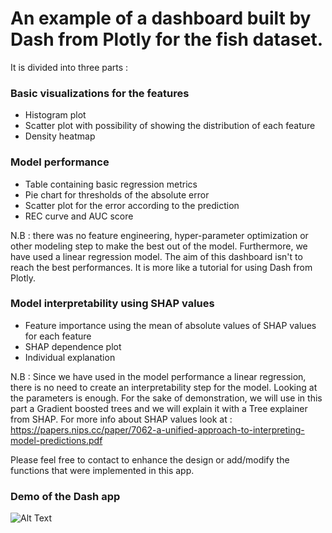 # An example of a dashboard built by Dash from Plotly for the fish dataset.
It is divided into three parts :
### Basic visualizations for the features
- Histogram plot
- Scatter plot with possibility of showing the distribution of each feature
- Density heatmap 

### Model performance
- Table containing basic regression metrics 
- Pie chart for thresholds of the absolute error 
- Scatter plot for the error according to the prediction 
- REC curve and AUC score 

N.B : there was no feature engineering, hyper-parameter optimization or other modeling step to make the best out of the model.
Furthermore, we have used a linear regression model.
The aim of this dashboard isn't to reach the best performances. It is more like a tutorial for using Dash from Plotly.

### Model interpretability using SHAP values 
- Feature importance using the mean of absolute values of SHAP values for each feature
- SHAP dependence plot 
- Individual explanation 

N.B : Since we have used in the model performance a linear regression, there is no need to create an interpretability step for the model.
Looking at the parameters is enough.
For the sake of demonstration, we will use in this part a Gradient boosted trees and we will explain it with a Tree explainer from SHAP.
For more info about SHAP values look at : https://papers.nips.cc/paper/7062-a-unified-approach-to-interpreting-model-predictions.pdf 

Please feel free to contact to enhance the design or add/modify the functions that were implemented in this app.

### Demo of the Dash app
![Alt Text](https://github.com/kimakour/data_science_scripts/blob/master/images/dash_demo.gif)
